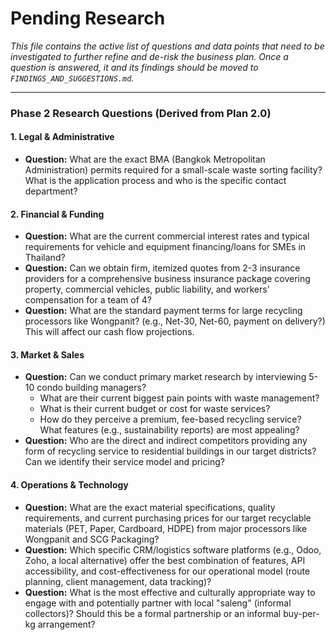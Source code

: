 # Pending Research

*This file contains the active list of questions and data points that need to be investigated to further refine and de-risk the business plan. Once a question is answered, it and its findings should be moved to `FINDINGS_AND_SUGGESTIONS.md`.*

---

### Phase 2 Research Questions (Derived from Plan 2.0)

#### 1. Legal & Administrative

-   **Question:** What are the exact BMA (Bangkok Metropolitan Administration) permits required for a small-scale waste sorting facility? What is the application process and who is the specific contact department?

#### 2. Financial & Funding

-   **Question:** What are the current commercial interest rates and typical requirements for vehicle and equipment financing/loans for SMEs in Thailand?
-   **Question:** Can we obtain firm, itemized quotes from 2-3 insurance providers for a comprehensive business insurance package covering property, commercial vehicles, public liability, and workers' compensation for a team of 4?
-   **Question:** What are the standard payment terms for large recycling processors like Wongpanit? (e.g., Net-30, Net-60, payment on delivery?) This will affect our cash flow projections.

#### 3. Market & Sales

-   **Question:** Can we conduct primary market research by interviewing 5-10 condo building managers?
    -   What are their current biggest pain points with waste management?
    -   What is their current budget or cost for waste services?
    -   How do they perceive a premium, fee-based recycling service? What features (e.g., sustainability reports) are most appealing?
-   **Question:** Who are the direct and indirect competitors providing any form of recycling service to residential buildings in our target districts? Can we identify their service model and pricing?

#### 4. Operations & Technology

-   **Question:** What are the exact material specifications, quality requirements, and current purchasing prices for our target recyclable materials (PET, Paper, Cardboard, HDPE) from major processors like Wongpanit and SCG Packaging?
-   **Question:** Which specific CRM/logistics software platforms (e.g., Odoo, Zoho, a local alternative) offer the best combination of features, API accessibility, and cost-effectiveness for our operational model (route planning, client management, data tracking)?
-   **Question:** What is the most effective and culturally appropriate way to engage with and potentially partner with local "saleng" (informal collectors)? Should this be a formal partnership or an informal buy-per-kg arrangement? 